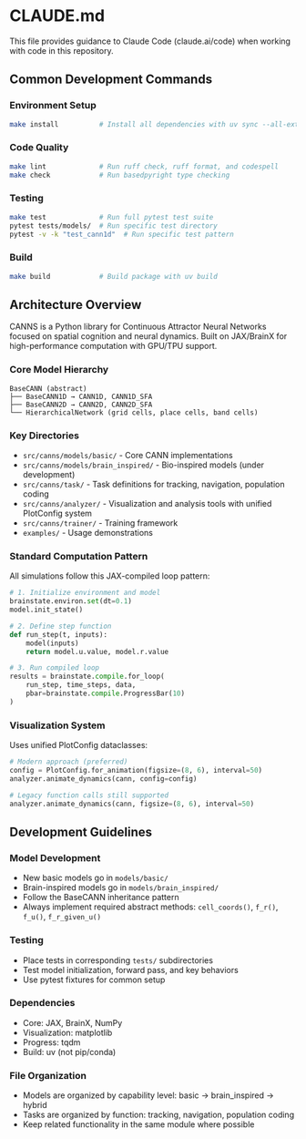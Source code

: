 # CLAUDE.md

This file provides guidance to Claude Code (claude.ai/code) when working with code in this repository.

## Common Development Commands

### Environment Setup
```bash
make install          # Install all dependencies with uv sync --all-extras --dev
```

### Code Quality
```bash
make lint             # Run ruff check, ruff format, and codespell
make check            # Run basedpyright type checking
```

### Testing
```bash
make test             # Run full pytest test suite
pytest tests/models/  # Run specific test directory
pytest -v -k "test_cann1d"  # Run specific test pattern
```

### Build
```bash
make build            # Build package with uv build
```

## Architecture Overview

CANNS is a Python library for Continuous Attractor Neural Networks focused on spatial cognition and neural dynamics. Built on JAX/BrainX for high-performance computation with GPU/TPU support.

### Core Model Hierarchy
```
BaseCANN (abstract)
├── BaseCANN1D → CANN1D, CANN1D_SFA
├── BaseCANN2D → CANN2D, CANN2D_SFA
└── HierarchicalNetwork (grid cells, place cells, band cells)
```

### Key Directories
- `src/canns/models/basic/` - Core CANN implementations
- `src/canns/models/brain_inspired/` - Bio-inspired models (under development)
- `src/canns/task/` - Task definitions for tracking, navigation, population coding
- `src/canns/analyzer/` - Visualization and analysis tools with unified PlotConfig system
- `src/canns/trainer/` - Training framework
- `examples/` - Usage demonstrations

### Standard Computation Pattern
All simulations follow this JAX-compiled loop pattern:
```python
# 1. Initialize environment and model
brainstate.environ.set(dt=0.1)
model.init_state()

# 2. Define step function
def run_step(t, inputs):
    model(inputs)
    return model.u.value, model.r.value

# 3. Run compiled loop
results = brainstate.compile.for_loop(
    run_step, time_steps, data,
    pbar=brainstate.compile.ProgressBar(10)
)
```

### Visualization System
Uses unified PlotConfig dataclasses:
```python
# Modern approach (preferred)
config = PlotConfig.for_animation(figsize=(8, 6), interval=50)
analyzer.animate_dynamics(cann, config=config)

# Legacy function calls still supported
analyzer.animate_dynamics(cann, figsize=(8, 6), interval=50)
```

## Development Guidelines

### Model Development
- New basic models go in `models/basic/`
- Brain-inspired models go in `models/brain_inspired/`
- Follow the BaseCANN inheritance pattern
- Always implement required abstract methods: `cell_coords()`, `f_r()`, `f_u()`, `f_r_given_u()`

### Testing
- Place tests in corresponding `tests/` subdirectories
- Test model initialization, forward pass, and key behaviors
- Use pytest fixtures for common setup

### Dependencies
- Core: JAX, BrainX, NumPy
- Visualization: matplotlib
- Progress: tqdm
- Build: uv (not pip/conda)

### File Organization
- Models are organized by capability level: basic → brain_inspired → hybrid
- Tasks are organized by function: tracking, navigation, population coding
- Keep related functionality in the same module where possible